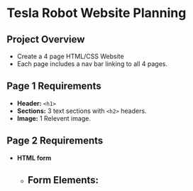 # Tesla Robot Website Planning

## Project Overview

- Create a 4 page HTML/CSS Website
- Each page includes a nav bar linking to all 4 pages.

## Page 1 Requirements

- **Header:** `<h1>`
- **Sections:** 3 text sections with `<h2>` headers.
- **Image:** 1 Relevent image.

## Page 2 Requirements

- **HTML form**
  - ## **Form Elements:**

